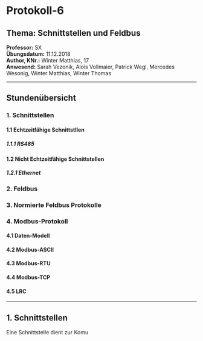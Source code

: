 # Protokoll-6
## Thema: Schnittstellen und Feldbus
**Professor:** SX  
**Übungsdatum:** 11.12.2018  
**Author, KNr.:** Winter Matthias, 17  
**Anwesend:** Sarah Vezonik, Alois Vollmaier, Patrick Wegl, Mercedes Wesonig, Winter Matthias, Winter Thomas  

---

## Stundenübersicht
### 1. Schnittstellen
#### 1.1 Echtzeitfähige Schnittstllen
##### 1.1.1 RS485
#### 1.2 Nicht Echtzeitfähige Schnittstellen
##### 1.2.1 Ethernet
### 2. Feldbus
### 3. Normierte Feldbus Protokolle  
### 4. Modbus-Protokoll
#### 4.1 Daten-Modell
#### 4.2 Modbus-ASCII
#### 4.3 Modbus-RTU
#### 4.4 Modbus-TCP  
#### 4.5 LRC

--- 

## 1. Schnittstellen
Eine Schnittstelle dient zur Komu
